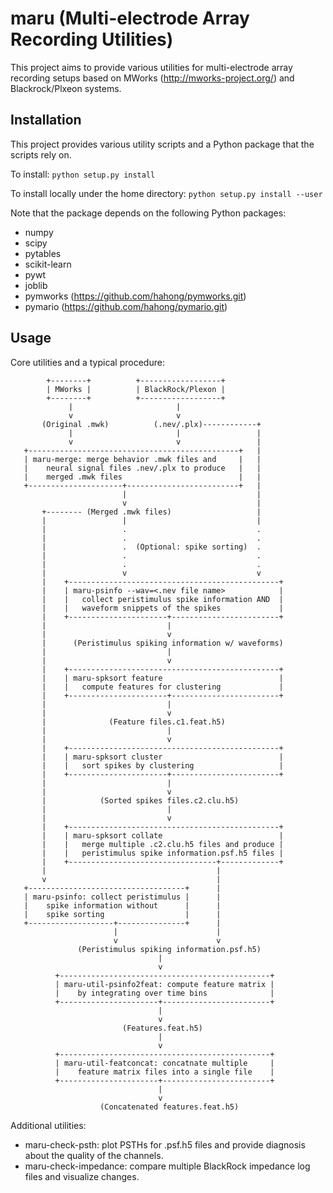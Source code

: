 maru (Multi-electrode Array Recording Utilities)
================================================
This project aims to provide various utilities for multi-electrode array
recording setups based on MWorks (http://mworks-project.org/) and
Blackrock/Plxeon systems.


Installation
------------
This project provides various utility scripts and a Python package that the
scripts rely on.

To install:
   `python setup.py install`

To install locally under the home directory:
   `python setup.py install --user`

Note that the package depends on the following Python packages:
  * numpy
  * scipy
  * pytables
  * scikit-learn
  * pywt
  * joblib
  * pymworks (https://github.com/hahong/pymworks.git)
  * pymario (https://github.com/hahong/pymario.git)


Usage
-----
Core utilities and a typical procedure:
```
        +--------+          +------------------+
        | MWorks |          | BlackRock/Plexon |
        +--------+          +------------------+        
             |                       |       
             v                       v
       (Original .mwk)          (.nev/.plx)------------+
             |                       |                 |
             v                       v                 |
   +-----------------------------------------------+   |
   | maru-merge: merge behavior .mwk files and     |   |
   |    neural signal files .nev/.plx to produce   |   |
   |    merged .mwk files                          |   |
   +---------------------+-------------------------+   |
                         |                             |
                         v                             |
       +-------- (Merged .mwk files)                   |
       |                 |                             |
       |                 .                             .
       |                 .                             .
       |                 .  (Optional: spike sorting)  .
       |                 .                             .
       |                 .                             .
       |                 v                             v
       |    +-----------------------------------------------+
       |    | maru-psinfo --wav=<.nev file name>            |
       |    |   collect peristimulus spike information AND  |
       |    |   waveform snippets of the spikes             |
       |    +----------------------+------------------------+
       |                           |
       |                           v
       |      (Peristimulus spiking information w/ waveforms)
       |                           |
       |                           v
       |    +-----------------------------------------------+
       |    | maru-spksort feature                          |
       |    |   compute features for clustering             |
       |    +----------------------+------------------------+
       |                           |
       |                           v
       |              (Feature files.c1.feat.h5)
       |                           |
       |                           v
       |    +-----------------------------------------------+
       |    | maru-spksort cluster                          |
       |    |   sort spikes by clustering                   |
       |    +----------------------+------------------------+
       |                           |
       |                           v
       |            (Sorted spikes files.c2.clu.h5)
       |                           |
       |                           v
       |    +-----------------------------------------------+
       |    | maru-spksort collate                          |
       |    |   merge multiple .c2.clu.h5 files and produce |
       |    |   peristimulus spike information.psf.h5 files |
       |    +---------------------------------+-------------+
       |                                      |
       v                                      |
   +-----------------------------------+      |
   | maru-psinfo: collect peristimulus |      |
   |    spike information without      |      |
   |    spike sorting                  |      |
   +-------------------+---------------+      |
                       |                      |
                       v                      v
               (Peristimulus spiking information.psf.h5)
                                 |
                                 v
          +-----------------------------------------------+
          | maru-util-psinfo2feat: compute feature matrix |
          |    by integrating over time bins              |
          +----------------------+------------------------+
                                 |
                                 v
                         (Features.feat.h5)
                                 |
                                 v
          +-----------------------------------------------+
          | maru-util-featconcat: concatnate multiple     |
          |    feature matrix files into a single file    |
          +----------------------+------------------------+
                                 |
                                 v
                    (Concatenated features.feat.h5)

```

Additional utilities:
  * maru-check-psth: plot PSTHs for .psf.h5 files and provide
    diagnosis about the quality of the channels.
  * maru-check-impedance: compare multiple BlackRock impedance
    log files and visualize changes.
